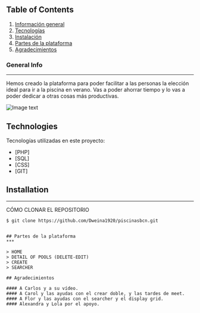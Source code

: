 ## Table of Contents
1. [Información general](#general-info)
2. [Tecnologías ](#technologies)
3. [Instalación](#installation)
4. [Partes de la plataforma](#collaboration)
5. [Agradecimientos](#agradecimientos)


### General Info
***
Hemos creado la plataforma para poder facilitar a las personas la elección ideal para ir a la piscina en verano. Vas a poder ahorrar tiempo y lo vas a poder dedicar a otras cosas más productivas. 

![Image text](https://encrypted-tbn0.gstatic.com/images?q=tbn:ANd9GcSdOVSL0i3t7Mkk65blqgxl5WTYZdhHiS71Wg&usqp=CAU)
## Technologies
Tecnologías utilizadas en este proyecto:
* [PHP]
* [SQL]
* [CSS]
* [GIT]
## Installation
***
CÓMO CLONAR EL REPOSITORIO 
```
$ git clone https://github.com/Dweina1920/piscinasbcn.git


## Partes de la plataforma
***

> HOME
> DETAIL OF POOLS (DELETE-EDIT)
> CREATE
> SEARCHER

## Agradecimientos

#### A Carlos y a su vídeo. 
#### A Carol y las ayudas con el crear doble, y las tardes de meet.
#### A Flor y las ayudas con el searcher y el display grid. 
#### Alexandra y Lola por el apoyo. 
 

